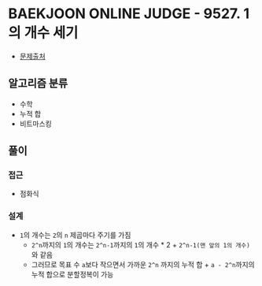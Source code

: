 # BAEKJOON ONLINE JUDGE - 9527. 1의 개수 세기

- [문제출처](https://www.acmicpc.net/problem/9527 '9527. 1의 개수 세기')

## 알고리즘 분류

- 수학
- 누적 합
- 비트마스킹

## 풀이

### 접근

- 점화식

### 설계

- `1`의 개수는 `2`의 `n` 제곱마다 주기를 가짐
  - `2^n`까지의 `1`의 개수는 `2^n-1`까지의 `1`의 개수 \* 2 + `2^n-1(맨 앞의 1의 개수)`와 같음
  - 그러므로 목표 수 `a`보다 작으면서 가까운 `2^n` 까지의 누적 합 + `a - 2^n`까지의 누적 합으로 분할정복이 가능
